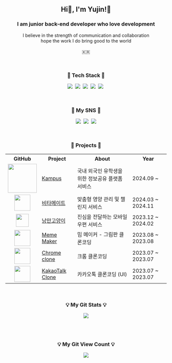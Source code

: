 <h2 align="center"> Hi👋, I'm Yujin!🤗</h2>
<h3 align="center">I am junior back-end developer who love development</h3>
<p align="center">
  I believe in the strength of communication and collaboration<br/>
  hope the work I do bring good to the world<br/><br/>
  🇰🇷
</p>

<br>

<h3 align="center">🍳 Tech Stack 🍳</h3>
<p align="center">
  <img src="https://img.shields.io/badge/Java-007396?style=flat&logo=Java&logoColor=white"/></a>&nbsp
  <img src="https://img.shields.io/badge/SpringBoot-6DB33F?style=flat&logo=Spring&logoColor=white"/></a>&nbsp
  <img src="https://img.shields.io/badge/JPA-Hibernate-blue?style=flat&logo=Hibernate&logoColor=white"/>&nbsp
  <img src="https://img.shields.io/badge/MySql-E6B91E?style=flat&logo=MySql&logoColor=white"/></a>&nbsp
  <img src="https://img.shields.io/badge/Amazon%20AWS-232F3E?style=flat&logo=Amazon%20AWS&logoColor=white"/>&nbsp
</p>

<br>

<h3 align="center"> 🌈 My SNS 🌈 </h3>
<p align="center">
  <a href="https://u-genuine.tistory.com/"><img src="https://img.shields.io/badge/Blog-EF544F?style=flat&logo=Blogger&logoColor=white"&link=https://u-genuine.tistory.com"/></a>&nbsp
  <a href="https://www.instagram.com/uzxnnnn/"><img src="https://img.shields.io/badge/Instagram-E4405F?style=flat&logo=Instagram&logoColor=white&link=https://www.instagram.com/uzxnnnn/"/></a>&nbsp
  <a href="mailto:u_genuine@naver.com"><img src="https://img.shields.io/badge/Email-03C75A?style=flat&logo=Naver&logoColor=white&link=u_genuine@naver.com"/></a>
</p>

<br>

<h3 align="center"> 🚀 Projects 🚀 </h3>
<div align="center">
  <table>
    <tr>
      <th>GitHub</th>
      <th>Project</th>
      <th>About</th>
      <th>Year</th>
    </tr>
    <tr>
      <td align="center"><a href="/"><img src="https://github.com/user-attachments/assets/33f6c501-d500-4c99-89aa-933897286408" width="90"/></a></td>
      <td><a href="https://github.com/IT-Cotato/10th-Kampus-BE">Kampus</a></td>
      <td>
        국내 외국인 유학생을 위한 정보공유 플랫폼 서비스
      </td>
      <td>2024.09 ~ </td>
    </tr>
    <tr>
      <td align="center"><a href="https://github.com/Vita-Mate/BE"><img src="https://github.com/user-attachments/assets/f9ebfff0-8a47-462c-86cd-8bcc5a423a78" width="50"/></a></td>
      <td><a href="https://github.com/IRECIPE/IRecipe-Server">비타메이트</a></td>
      <td>
        맞춤형 영양 관리 및 챌린지 서비스
      </td>
      <td>2024.03 ~ 2024.11</td>
    </tr>
    <tr>
      <td align="center"><a href="https://github.com/a-romantic-cat/Back-end"><img src="https://github.com/user-attachments/assets/c0c3d8e5-6d1f-44a4-a7ff-a9e332d1b780" width="40"/></a></td>
      <td><a href="https://github.com/a-romantic-cat/Back-end">낭만고양이</a></td>
      <td>
        진심을 전달하는 모바일 우편 서비스
      </td>
      <td>2023.12 ~ 2024.02</td>
    </tr>
    <tr>
      <td align="center"><a href="https://github.com/u-genuine/meme-maker"><img src="https://github.com/user-attachments/assets/2946a8b5-ae56-4dd5-bc5f-79d985edf86d" width="50"/></a></td>
      <td><a href="https://u-genuine.github.io/meme-maker/">Meme Maker</a></td>
      <td>
        밈 메이커 - 그림판 클론코딩
      </td>
      <td>2023.08 ~ 2023.08</td>
    </tr>
    <tr>
      <td align="center"><a href="https://github.com/u-genuine/chrome-clone"><img src="https://github.com/user-attachments/assets/9c56159d-4376-47cf-8a93-4ab6ae52f79b" width="50"/></a></td>
      <td><a href="https://u-genuine.github.io/chrome-clone/">Chrome clone</a></td>
      <td>
        크롬 클론코딩
      </td>
      <td>2023.07 ~ 2023.07</td>
    </tr>
    <tr>
      <td align="center"><a href="https://github.com/u-genuine/kokoa-clone-2023"><img src="https://github.com/user-attachments/assets/b9f55919-6aff-4f96-b6e8-f8e64d55f246" width="50"/></a></td>
      <td><a href="https://u-genuine.github.io/kokoa-clone-2023/">KakaoTalk Clone</a></td>
      <td>
        카카오톡 클론코딩 (UI)
      </td>
      <td>2023.07 ~ 2023.07</td>
    </tr>
  </table>
</div>

<br>


<h3 align="center">💡 My Git Stats 💡</h3>
<p align="center">
  <a href="https://github.com/u-genuine">
    <img align="center" src="https://github-readme-stats.vercel.app/api?username=u-genuine&show_icons=true&theme=nord" />
  </a>
</p>

<br>

<br>
<h3 align="center">💡 My Git View Count 💡</h3>
<p align="center">
<a href="https://hits.seeyoufarm.com"><img src="https://hits.seeyoufarm.com/api/count/incr/badge.svg?url=https%3A%2F%2Fgithub.com%2Fu-genuine&count_bg=%235F947D&title_bg=%23233939&icon=git.svg&icon_color=%23E7E7E7&title=Git&edge_flat=false"/></a>
</p>

<br>

<!--
**u-genuine/u-genuine** is a ✨ _special_ ✨ repository because its `README.md` (this file) appears on your GitHub profile.

Here are some ideas to get you started:

- 🔭 I’m currently working on ...
- 🌱 I’m currently learning ...
- 👯 I’m looking to collaborate on ...
- 🤔 I’m looking for help with ...
- 💬 Ask me about ...
- 📫 How to reach me: ...
- 😄 Pronouns: ...
- ⚡ Fun fact: ...
-->
